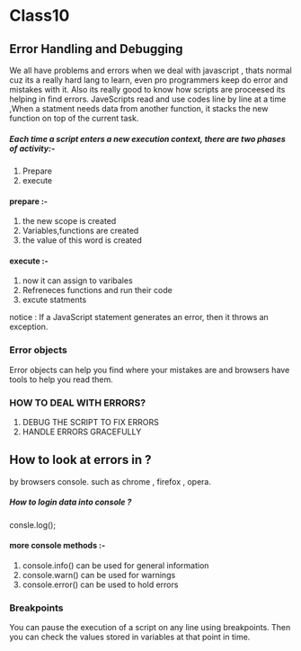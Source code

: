 # Class10

## Error Handling and Debugging
We all have problems and errors when we deal with javascript , thats normal cuz its a really hard lang to learn, even pro programmers keep do error and mistakes with it.
Also its really good to know how scripts are proceesed its helping in find errors.
JaveScripts read and use codes line by line at a time ,When a statment needs data from another function, it stacks the new function on top of the current task.

##### Each time a script enters a new execution context, there are two phases of activity:-
1. Prepare 
2. execute

#### prepare :-
1. the new scope is created
2. Variables,functions are created
3. the value of this word is created

#### execute :-
1. now it can assign to varibales 
2. Refreneces functions and run their code
3. excute statments

notice : If a JavaScript statement generates an error, then it throws an exception.

### Error objects 
Error objects can help you find where your mistakes are and browsers have tools to help you read them.

### HOW TO DEAL WITH ERRORS?
1. DEBUG THE SCRIPT TO FIX ERRORS
2. HANDLE ERRORS GRACEFULLY

## How to look at errors in ?
by browsers console. 
such as chrome , firefox , opera.

##### How to login data into console ?
consle.log();

#### more console methods :-
1. console.info() can be used for general information
2. console.warn() can be used for warnings 
3. console.error() can be used to hold errors 


### Breakpoints 
You can pause the execution of a script on any line using breakpoints. Then you can check the values stored in variables at that point in time.

